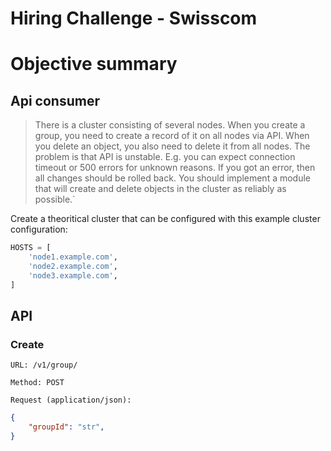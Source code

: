 Hiring Challenge - Swisscom
===========

# Objective summary

## Api consumer

> There is a cluster consisting of several nodes. When you create a group, you need to create a record of it on all nodes via API. When you delete an object, you also need to delete it from all nodes. The problem is that API is unstable. E.g. you can expect connection timeout or 500 errors for unknown reasons. If you got an error, then all changes should be rolled back. 
> You should implement a module that will create and delete objects in the cluster as reliably as possible.`

Create a theoritical cluster that can be configured with this example cluster configuration:

```python
HOSTS = [
    'node1.example.com',
    'node2.example.com',
    'node3.example.com',
]
```

## API

### Create
`URL: /v1/group/` 

`Method: POST`

`Request (application/json):`
```json
{
    "groupId": "str",
}
```